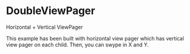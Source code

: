# DoubleViewPager
Horizontal + Vertical ViewPager

This example has been built with horizontal view pager which has vertical view pager on each child.
Then, you can swype in X and Y.
